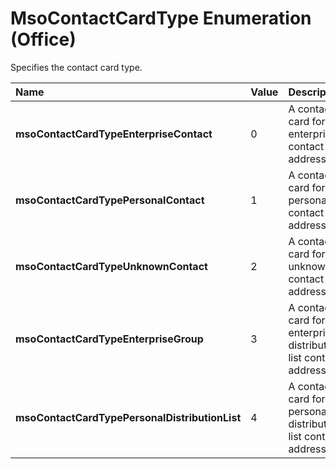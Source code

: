 
# MsoContactCardType Enumeration (Office)

Specifies the contact card type.



|**Name**|**Value**|**Description**|
|:-----|:-----|:-----|
|**msoContactCardTypeEnterpriseContact**|0|A contact card for an enterprise contact address.|
|**msoContactCardTypePersonalContact**|1|A contact card for a personal contact address.|
|**msoContactCardTypeUnknownContact**|2|A contact card for an unknown contact address.|
|**msoContactCardTypeEnterpriseGroup**|3|A contact card for an enterprise distribution list contact address.|
|**msoContactCardTypePersonalDistributionList**|4|A contact card for a personal distribution list contact address.|
